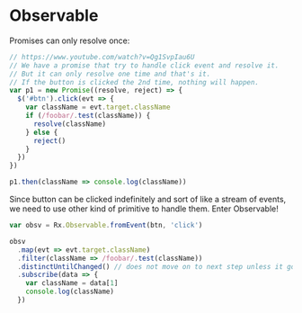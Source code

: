 # Observable

Promises can only resolve once:

```js
// https://www.youtube.com/watch?v=Qg1SvpIau6U
// We have a promise that try to handle click event and resolve it.
// But it can only resolve one time and that's it.
// If the button is clicked the 2nd time, nothing will happen.
var p1 = new Promise((resolve, reject) => {
  $('#btn').click(evt => {
    var className = evt.target.className
    if (/foobar/.test(className)) {
      resolve(className)
    } else {
      reject()
    }
  })
})

p1.then(className => console.log(className))
```

Since button can be clicked indefinitely and sort of like a stream of events, we need to use other kind of primitive to handle them. Enter Observable!

```js
var obsv = Rx.Observable.fromEvent(btn, 'click')

obsv
  .map(evt => evt.target.className)
  .filter(className => /foobar/.test(className))
  .distinctUntilChanged() // does not move on to next step unless it got changed
  .subscribe(data => {
    var className = data[1]
    console.log(className)
  })
```